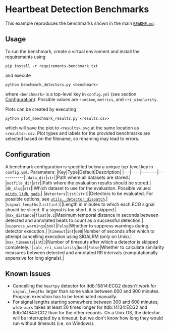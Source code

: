 # Heartbeat Detection Benchmarks
This example reproduces the benchmarks shown in the main [`README.md`](https://github.com/cbrnr/sleepecg#readme).

## Usage
To run the benchmark, create a virtual enviroment and install the requirements using
```
pip install -r requirements-benchmark.txt
```

and execute
```
python benchmark_detectors.py <benchmark>
```
where `<benchmark>` is a top-level key in `config.yml` (see section [Configuration](#configuration)). Possible values are `runtime`, `metrics`, and `rri_similarity`.

Plots can be created by executing
```
python plot_benchmark_results.py <results.csv>
```
which will save the plot to `<results>.svg` at the same location as `<results>.csv`. Plot types and labels for the provided benchmarks are selected based on the filename, so renaming may lead to errors.


## Configuration
A benchmark configuration is specified below a unique top-level key in `config.yml`. Parameters:
|Key|Type|Default|Description|
|---|----|--------|-----------|
|`data_dir`|`str`||Path where all datasets are stored.|
|`outfile_dir`|`str`||Path where the evaluation results should be stored.|
|`db_slug`|`str`||Which dataset to use for the evaluation. Possible values: [`mitdb`](https://physionet.org/content/mitdb/1.0.0/), [`ltdb`](https://physionet.org/content/mitdb/1.0.0/), [`gudb`](https://physionet.org/content/mitdb/1.0.0/).|
|`detectors`|`list[str]`||Detectors to be evaluated. For possible options, see [`utils._detector_dispatch`](https://github.com/cbrnr/sleepecg/blob/main/examples/benchmark/benchmark_detectors.py).|
|`signal_lengths`|`list[int]`||Length in minutes to which each ECG signal should be sliced. If a signal is too short, it is skipped.|
|`max_distance`|`float`|`0.1`|Maximum temporal distance in seconds between detected and annotated beats to count as a successful detection.|
|`suppress_warnings`|`bool`|`False`|Whether to suppress warnings during detector execution.|
|`timeout`|`int`|`600`|Number of seconds after which to attempt cancelling execution using SIGALRM (only on Unix).|
|`max_timeouts`|`int`|`3`|Number of timeouts after which a detector is skipped completely.|
|`calc_rri_similarity`|`bool`|`False`|Whether to calculate similarity measures between detected and annotated RR intervals (computationally expensive for long signals).|

## Known Issues
- Cancelling the `heartpy` detector for ltdb:15814:ECG2 doesn't work for `signal_lengths` larger than some value between 600 and 900 minutes. Program execution has to be terminated manually.
- For signal lengths starting somewhere between 300 and 600 minutes, `wfdb-xqrs` takes at least 20 times longer for ltdb:14134:ECG2 and ltdb:14184:ECG2 than for the other records. On a Unix OS, the detector will be interrupted by a timeout, but we don't know how long they would run without timeouts (i.e. on Windows).
